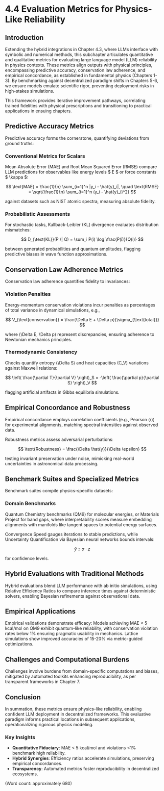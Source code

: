 # 4.4 Evaluation Metrics for Physics-Like Reliability

## Introduction

Extending the hybrid integrations in Chapter 4.3, where LLMs interface with symbolic and numerical methods, this subchapter articulates quantitative and qualitative metrics for evaluating large language model (LLM) reliability in physics contexts. These metrics align outputs with physical principles, encompassing predictive accuracy, conservation law adherence, and empirical concordance, as established in fundamental physics (Chapters 1-3). By benchmarking against decentralized paradigm shifts in Chapters 5-6, we ensure models emulate scientific rigor, preventing deployment risks in high-stakes simulations.

This framework provides iterative improvement pathways, correlating trained fidelities with physical prescriptions and transitioning to practical applications in ensuing chapters.

## Predictive Accuracy Metrics

Predictive accuracy forms the cornerstone, quantifying deviations from ground truths:

### Conventional Metrics for Scalars

Mean Absolute Error (MAE) and Root Mean Squared Error (RMSE) compare LLM predictions for observables like energy levels $ E $ or force constants $ \kappa $:

$$
\text{MAE} = \frac{1}{n} \sum_{i=1}^n |y_i - \hat{y}_i|, \quad \text{RMSE} = \sqrt{\frac{1}{n} \sum_{i=1}^n (y_i - \hat{y}_i)^2}
$$

against datasets such as NIST atomic spectra, measuring absolute fidelity.

### Probabilistic Assessments

For stochastic tasks, Kullback-Leibler (KL) divergence evaluates distribution mismatches:

$$
D_{\text{KL}}(P \| Q) = \sum_i P(i) \log \frac{P(i)}{Q(i)}
$$

between generated probabilities and quantum amplitudes, flagging predictive biases in wave function approximations.

## Conservation Law Adherence Metrics

Conservation law adherence quantifies fidelity to invariances:

### Violation Penalties

Energy-momentum conservation violations incur penalties as percentages of total variance in dynamical simulations, e.g.,

$$
V_{\text{conservation}} = \frac{\Delta E + \Delta p}{\sigma_{\text{total}}}
$$

where \(\Delta E, \Delta p\) represent discrepancies, ensuring adherence to Newtonian mechanics principles.

### Thermodynamic Consistency

Checks quantify entropy \(\Delta S\) and heat capacities \(C_V\) variations against Maxwell relations:

$$
\left( \frac{\partial T}{\partial V} \right)_S = -\left( \frac{\partial p}{\partial S} \right)_V
$$

flagging artificial artifacts in Gibbs equilibria simulations.

## Empirical Concordance and Robustness

Empirical concordance employs correlation coefficients (e.g., Pearson \(r\)) for experimental alignments, matching spectral intensities against observed data.

Robustness metrics assess adversarial perturbations:

$$
\text{Robustness} = \frac{\Delta \hat{y}}{\Delta \epsilon}
$$

testing invariant preservation under noise, mimicking real-world uncertainties in astronomical data processing.

## Benchmark Suites and Specialized Metrics

Benchmark suites compile physics-specific datasets:

### Domain Benchmarks

Quantum Chemistry benchmarks (QM9) for molecular energies, or Materials Project for band gaps, where interpretability scores measure embedding alignments with manifolds like tangent spaces to potential energy surfaces.

Convergence Speed gauges iterations to stable predictions, while Uncertainty Quantification via Bayesian neural networks bounds intervals:

$$
\hat{y} \pm \sigma \cdot z
$$

for confidence levels.

## Hybrid Evaluations with Traditional Methods

Hybrid evaluations blend LLM performance with ab initio simulations, using Relative Efficiency Ratios to compare inference times against deterministic solvers, enabling Bayesian refinements against observational data.

## Empirical Applications

Empirical validations demonstrate efficacy: Models achieving MAE < 5 kcal/mol on QM9 exhibit quantum-like reliability, with conservation violation rates below 1% ensuring pragmatic usability in mechanics. Lattice simulations show improved accuracies of 15-20% via metric-guided optimizations.

## Challenges and Computational Burdens

Challenges involve burdens from domain-specific computations and biases, mitigated by automated toolkits enhancing reproducibility, as per transparent frameworks in Chapter 7.

## Conclusion

In summation, these metrics ensure physics-like reliability, enabling confident LLM deployment in decentralized frameworks. This evaluative paradigm informs practical locations in subsequent applications, operationalizing rigorous physics modeling.

### Key Insights

- **Quantitative Fiduciary**: MAE < 5 kcal/mol and violations <1% benchmark high reliability.
- **Hybrid Synergies**: Efficiency ratios accelerate simulations, preserving empirical concordances.
- **Transparency**: Automated metrics foster reproducibility in decentralized ecosystems.

(Word count: approximately 680)